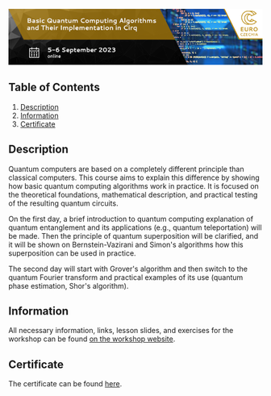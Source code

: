 <p align="center">
  <img src="images/banner.png">
</p>

## Table of Contents
1. [Description](#description)
2. [Information](#information)
3. [Certificate](#certificate)

<a name="descripton"></a>
## Description

Quantum computers are based on a completely different principle than classical computers. This course aims to explain this difference by showing how basic quantum computing algorithms work in practice. It is focused on the theoretical foundations, mathematical description, and practical testing of the resulting quantum circuits.

On the first day, a brief introduction to quantum computing explanation of quantum entanglement and its applications (e.g., quantum teleportation) will be made. Then the principle of quantum superposition will be clarified, and it will be shown on Bernstein-Vazirani and Simon's algorithms how this superposition can be used in practice.

The second day will start with Grover's algorithm and then switch to the quantum Fourier transform and practical examples of its use (quantum phase estimation, Shor's algorithm).

<a name="information"></a>
## Information

All necessary information, links, lesson slides, and exercises for the workshop can be found [on the workshop website](https://events.it4i.cz/event/188/).
   
<a name="certificate"></a>
## Certificate
The certificate can be found [here](https://github.com/HROlive/Basic-Quantum-Computing-Algorithms-and-Their-Implementation-in-Cirq/blob/main/images/certificate.pdf).
